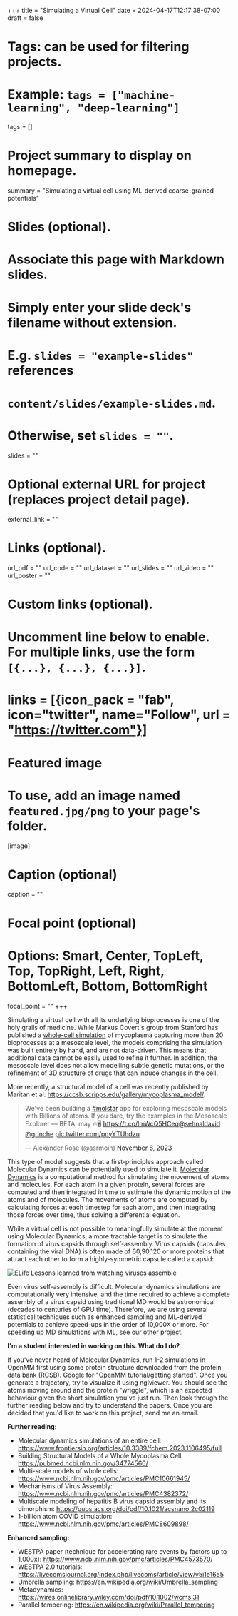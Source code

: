 +++
title = "Simulating a Virtual Cell"
date = 2024-04-17T12:17:38-07:00
draft = false

# Tags: can be used for filtering projects.
# Example: `tags = ["machine-learning", "deep-learning"]`
tags = []

# Project summary to display on homepage.
summary = "Simulating a virtual cell using ML-derived coarse-grained potentials"

# Slides (optional).
#   Associate this page with Markdown slides.
#   Simply enter your slide deck's filename without extension.
#   E.g. `slides = "example-slides"` references 
#   `content/slides/example-slides.md`.
#   Otherwise, set `slides = ""`.
slides = ""

# Optional external URL for project (replaces project detail page).
external_link = ""

# Links (optional).
url_pdf = ""
url_code = ""
url_dataset = ""
url_slides = ""
url_video = ""
url_poster = ""

# Custom links (optional).
#   Uncomment line below to enable. For multiple links, use the form `[{...}, {...}, {...}]`.
# links = [{icon_pack = "fab", icon="twitter", name="Follow", url = "https://twitter.com"}]

# Featured image
# To use, add an image named `featured.jpg/png` to your page's folder. 
[image]
  # Caption (optional)
  caption = ""

  # Focal point (optional)
  # Options: Smart, Center, TopLeft, Top, TopRight, Left, Right, BottomLeft, Bottom, BottomRight
  focal_point = ""
+++

Simulating a virtual cell with all its underlying bioprocesses is one of the holy grails of medicine. While Markus Covert's group from Stanford has published a [whole-cell simulation](https://www.cell.com/abstract/S0092-8674%2812%2900776-3?bid=OW5XO3F%3A24K09AB) of mycoplasma capturing more than 20 bioprocesses at a mesoscale level, the models comprising the simulation was built entirely by hand, and are not data-driven. This means that additional data cannot be easily used to refine it further. In addition, the mesoscale level does not allow modelling subtle genetic mutations, or the refinement of 3D structure of drugs that can induce changes in the cell.

More recently, a structural model of a cell was recently published by Maritan et al: https://ccsb.scripps.edu/gallery/mycoplasma_model/. 

<blockquote class="twitter-tweet" data-media-max-width="560"><p lang="en" dir="ltr">We&#39;ve been building a <a href="https://twitter.com/hashtag/molstar?src=hash&amp;ref_src=twsrc%5Etfw">#molstar</a> app for exploring mesoscale models with Billions of atoms. If you dare, try the examples in the Mesoscale Explorer — BETA, may 🔥🖥️ <a href="https://t.co/lmWcQ5HCeq">https://t.co/lmWcQ5HCeq</a><a href="https://twitter.com/sehnaldavid?ref_src=twsrc%5Etfw">@sehnaldavid</a> <a href="https://twitter.com/grinche?ref_src=twsrc%5Etfw">@grinche</a> <a href="https://t.co/pnyYTUhdzu">pic.twitter.com/pnyYTUhdzu</a></p>&mdash; Alexander Rose (@asrmoin) <a href="https://twitter.com/asrmoin/status/1721393998928224418?ref_src=twsrc%5Etfw">November 6, 2023</a></blockquote> <script async src="https://platform.twitter.com/widgets.js" charset="utf-8"></script>

This type of model suggests that a first-principles approach called Molecular Dynamics can be potentially used to simulate it. [Molecular Dynamics](https://en.wikipedia.org/wiki/Molecular_dynamics) is a computational method for simulating the movement of atoms and molecules. For each atom in a given protein, several forces are computed and then integrated in time to estimate the dynamic motion of the atoms and of molecules. The movements of atoms are computed by calculating forces at each timestep for each atom, and then integrating those forces over time, thus solving a differential equation.

While a virtual cell is not possible to meaningfully simulate at the moment using Molecular Dynamics, a more tractable target is to simulate the formation of virus capsids through self-assembly. Virus capsids (capsules containing the viral DNA) is often made of 60,90,120 or more proteins that attract each other to form a highly-symmetric capsule called a capsid:

![ELife Lessons learned from watching viruses assemble](https://s7d1.scene7.com/is/image/CENODS/09902-feature1-capsid?$responsive$&wid=700&qlt=90,0&resMode=sharp2) 

Even virus self-assembly is difficult. Molecular dynamics simulations are computationally very intensive, and the time required to achieve a complete assembly of a virus capsid using traditional MD would be astronomical (decades to centuries of GPU time). Therefore, we are using several statistical techniques such as enhanced sampling and ML-derived potentials to achieve speed-ups in the order of 10,000X or more. For speeding up MD simulations with ML, see our [other project](/project/md/).

**I'm a student interested in working on this. What do I do?**

If you've never heard of Molecular Dynamics, run 1-2 simulations in OpenMM first using some protein structure downloaded from the protein data bank ([RCSB](https://rcsb.org/)). Google for "OpenMM tutorial/getting started". Once you generate a trajectory, try to visualize it using nglviewer. You should see the atoms moving around and the protein "wriggle", which is an expected behaviour given the short simulation you've just run. Then look through the further reading below and try to understand the papers. Once you are decided that you'd like to work on this project, send me an email.

**Further reading:** 

* Molecular dynamics simulations of an entire cell: https://www.frontiersin.org/articles/10.3389/fchem.2023.1106495/full
* Building Structural Models of a Whole Mycoplasma Cell: https://pubmed.ncbi.nlm.nih.gov/34774566/
* Multi-scale models of whole cells: https://www.ncbi.nlm.nih.gov/pmc/articles/PMC10661945/
* Mechanisms of Virus Assembly: https://www.ncbi.nlm.nih.gov/pmc/articles/PMC4382372/
* Multiscale modeling of hepatitis B virus capsid assembly and its dimorphism: https://pubs.acs.org/doi/pdf/10.1021/acsnano.2c02119
* 1-billion atom COVID simulation: https://www.ncbi.nlm.nih.gov/pmc/articles/PMC8609898/

**Enhanced sampling:**

* WESTPA paper (technique for accelerating rare events by factors up to 1,000x): https://www.ncbi.nlm.nih.gov/pmc/articles/PMC4573570/
* WESTPA 2.0 tutorials: https://livecomsjournal.org/index.php/livecoms/article/view/v5i1e1655
* Umbrella sampling: https://en.wikipedia.org/wiki/Umbrella_sampling
* Metadynamics: https://wires.onlinelibrary.wiley.com/doi/pdf/10.1002/wcms.31
* Parallel tempering: https://en.wikipedia.org/wiki/Parallel_tempering